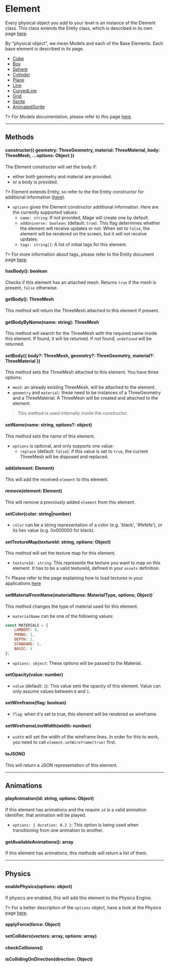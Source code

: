 # Element

Every physical object you add to your level is an instance of the Element class. This class extends the Entity class, which is described in its own page [here](/engine/advanced/core/entity.md).

By "physical object", we mean Models and each of the Base Elements. Each base element is described in its page.

- [Cube](/engine/advanced/core/base/cube.md)
- [Box](/engine/advanced/core/base/box.md)
- [Sphere](/engine/advanced/core/base/sphere.md)
- [Cylinder](/engine/advanced/core/base/cylinder.md)
- [Plane](/engine/advanced/core/base/plane.md)
- [Line](/engine/advanced/core/base/line.md)
- [CurvedLine](/engine/advanced/core/base/curvedline.md)
- [Grid](/engine/advanced/core/base/grid.md)
- [Sprite](/engine/advanced/core/base/sprite.md)
- [AnimatedSprite](/engine/advanced/core/base/animatedsprite.md)

?> For Models documentation, please refer to this page [here](/engine/advanced/assets/models.md).

---

## Methods

#### constructor({ geometry: ThreeGeometry, material: ThreeMaterial, body: ThreeMesh, ...options: Object })

The Element constructor will set the body if:
- either both geometry and material are provided.
- or a body is provided.

?> Element extends Entity, so refer to the the Entity constructor for additional information ([here](/engine/advanced/core/entity.md?id=constructor)).

- `options` gives the Element constructor additional information. Here are the currently supported values:
  - `name: string`: If not provided, Mage will create one by default.
  - `addUniverse: boolean`: (default: `true`). This flag determines whether the element will receive updates or not. When set to `false`, the element will be rendered on the screen, but it will not receive updates.
  - `tags: string[]`: A list of initial tags for this element.

?> For more information about tags, please refer to the Entity document page [here](/engine/advanced/core/entity.md).

#### hasBody(): boolean

Checks if this element has an attached mesh. Returns `true` if the mesh is present, `false` otherwise.

#### getBody(): ThreeMesh

This method will return the ThreeMesh attached to this element if present.

#### getBodyByName(name: string): ThreeMesh

This method will search for the ThreeMesh with the required name inside this element. If found, it will be returned. If not found, `undefined` will be returned.

#### setBody({ body?: ThreeMesh, geometry?: ThreeGeometry, material?: ThreeMaterial })

This method sets the ThreeMesh attached to this element. You have three options:

- `mesh`: an already existing ThreeMesh, will be attached to the element.
- `geometry` and `material`: these need to be instances of a ThreeGeometry and a ThreeMaterial. A ThreeMesh will be created and attached to the element.

> This method is used internally inside the constructor.

#### setName(name: string, options?: object)

This method sets the name of this element.

- `options` is optional, and only supports one value:
  - `replace` (default: `false`): if this value is set to `true`, the current ThreeMesh will be disposed and replaced.

#### add(element: Element)

This will add the received `element` to this element.

#### remove(element: Element)

This will remove a previously added `element` from this element.

#### setColor(color: string|number)

- `color` can be a string representation of a color (e.g. 'black', '#fefefe'), or its hex value (e.g. 0x000000 for black).

#### setTextureMap(textureId: string, options: Object)

This method will set the texture map for this element.
- `textureId: string`: This represents the texture you want to map on this element. It has to be a valid textureId, defined in your `assets` definition.

?> Please refer to the page explaining how to load textures in your applications [here](/engine/advanced/assets/images_and_textures.md)

#### setMaterialFromName(materialName: MaterialType, options; Object)`

This method changes the type of material used for this element. 

- `materialName` can be one of the following values:
```js
const MATERIALS = {
    LAMBERT: 0,
    PHONG: 1,
    DEPTH: 2,
    STANDARD: 3,
    BASIC: 4
};
```
- `options: object`: These options will be passed to the Material.

#### setOpacity(value: number)

- `value` (default: `1`): This value sets the opacity of this element. Value can only assume values between `0` and `1`.

#### setWireframe(flag: boolean)

- `flag`: when it's set to true, this element will be rendered as wireframe.

#### setWireframeLineWidth(width: number)

- `width` will set the width of the wireframe lines. In order for this to work, you need to call `element.setWireframe(true)` first.

#### toJSON()

This will return a JSON representation of this element.

---

## Animations

#### playAnimation(id: string, options: Object)

If this element has animations and the require `id` is a valid animation identifier, that animation will be played.

- `options: { duration: 0.2 }`: This option is being used when transitioning from one animation to another.

#### getAvailableAnimations(): array<ThreeAnimation>

If this element has animations, this methods will return a list of them.

---

## Physics

#### enablePhysics(options: object)

If physics are enabled, this will add this element to the Physics Engine.

?> For a better description of the `options` object, have a look at the Physics page [here](/engine/advanced/physics.md).

#### applyForce(force: Object)

#### setColliders(vectors: array, options: array)

#### checkCollisions()

#### isCollidingOnDirection(direction: Object)
